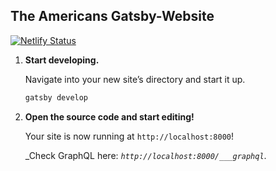 ## The Americans Gatsby-Website

[![Netlify Status](https://api.netlify.com/api/v1/badges/e779d4ae-9bdf-4d12-af66-87f35ea30e6e/deploy-status)](https://app.netlify.com/sites/optimistic-swanson-d07dac/deploys)

1.  **Start developing.**

    Navigate into your new site’s directory and start it up.

    ```sh
    gatsby develop
    ```

2.  **Open the source code and start editing!**

    Your site is now running at `http://localhost:8000`!

    _Check GraphQL here: _`http://localhost:8000/___graphql`_. 